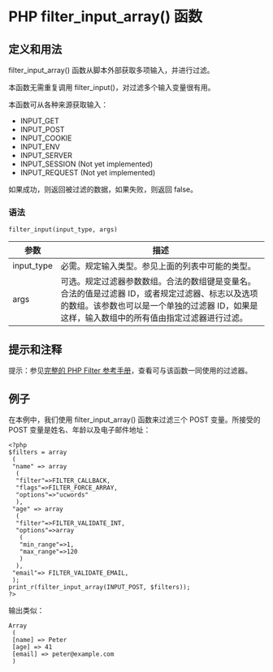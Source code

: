 # PHP filter_input_array() 函数



## 定义和用法

filter_input_array() 函数从脚本外部获取多项输入，并进行过滤。

本函数无需重复调用 filter_input()，对过滤多个输入变量很有用。

本函数可从各种来源获取输入：

*   INPUT_GET
*   INPUT_POST
*   INPUT_COOKIE
*   INPUT_ENV
*   INPUT_SERVER
*   INPUT_SESSION (Not yet implemented)
*   INPUT_REQUEST (Not yet implemented)

如果成功，则返回被过滤的数据，如果失败，则返回 false。

### 语法

```
filter_input(input_type, args)
```

| 参数 | 描述 |
| --- | --- |
| input_type | 必需。规定输入类型。参见上面的列表中可能的类型。 |
| args | 可选。规定过滤器参数数组。合法的数组键是变量名。合法的值是过滤器 ID，或者规定过滤器、标志以及选项的数组。该参数也可以是一个单独的过滤器 ID，如果是这样，输入数组中的所有值由指定过滤器进行过滤。 |

## 提示和注释

提示：参见[完整的 PHP Filter 参考手册](/php/php_ref_filter.asp "PHP Filter 函数")，查看可与该函数一同使用的过滤器。

## 例子

在本例中，我们使用 filter_input_array() 函数来过滤三个 POST 变量。所接受的 POST 变量是姓名、年龄以及电子邮件地址：

```
<?php
$filters = array
 (
 "name" => array
  (
  "filter"=>FILTER_CALLBACK,
  "flags"=>FILTER_FORCE_ARRAY,
  "options"=>"ucwords"
  ),
 "age" => array
  (
  "filter"=>FILTER_VALIDATE_INT,
  "options"=>array
   (
   "min_range"=>1,
   "max_range"=>120
   )
  ),
 "email"=> FILTER_VALIDATE_EMAIL,
 );
print_r(filter_input_array(INPUT_POST, $filters));
?>
```

输出类似：

```
Array
 (
 [name] => Peter
 [age] => 41
 [email] => peter@example.com
 )
```
